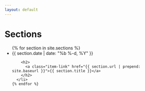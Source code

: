 ```yaml
---
layout: default
---
```


<div class="home">

  <h1 class="page-heading">Sections</h1>

  <ul class="item-list">
    {% for section in site.sections %}
      <li>
        <span class="item-meta">{{ section.date | date: "%b %-d, %Y" }}</span>

        <h2>
          <a class="item-link" href="{{ section.url | prepend: site.baseurl }}">{{ section.title }}</a>
        </h2>
      </li>
    {% endfor %}
  </ul>
</div>
